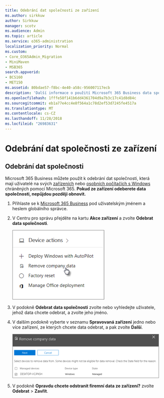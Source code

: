 ```yaml
---
title: Odebrání dat společnosti ze zařízení
ms.author: sirkkuw
author: Sirkkuw
manager: scotv
ms.audience: Admin
ms.topic: article
ms.service: o365-administration
localization_priority: Normal
ms.custom:
- Core_O365Admin_Migration
- MiniMaven
- MSB365
search.appverid:
- BCS160
- MET150
ms.assetid: 80bdae57-f8bc-4e40-a58c-956007117ecb
description: 'Další informace o použití Microsoft 365 Business data společnosti odebrat ze zařízení uživatelů nebo počítačů se systémem Windows. '
ms.openlocfilehash: 1fffe58f141b6dd4361704d9a7b3c17c41d8d84c
ms.sourcegitcommit: eb1a77e4cc4e8f564a1c78d2ef53d7245fe4517a
ms.translationtype: MT
ms.contentlocale: cs-CZ
ms.lasthandoff: 11/28/2018
ms.locfileid: "26983631"
---
```

# <a name="remove-company-data-from-devices"></a>Odebrání dat společnosti ze zařízení

## <a name="remove-company-data"></a>Odebrání dat společnosti

Microsoft 365 Business můžete použít k odebrání dat společnosti, která mají uživatelé na svých [zařízeních](app-protection-settings-for-android-and-ios.md) nebo [osobních počítačích s Windows](protection-settings-for-windows-10-devices.md) chráněných pomocí Microsoft 365. **Pokud ze zařízení odeberete data společnosti, nepůjdou později obnovit.** 
  
1. Přihlaste se k [Microsoft 365 Business](https://portal.office.com) pod uživatelským jménem a heslem globálního správce. 
    
2. V Centru pro správu přejděte na kartu **Akce zařízení** a zvolte **Odebrat data společnosti**.
    
    ![On the Devices card, choose Remove company data](media/b6fcf74b-0d7d-4e1a-894f-40f9d4a215b8.png)
  
3. V podokně **Odebrat data společnosti** zvolte nebo vyhledejte uživatele, jehož data chcete odebrat, a zvolte jeho jméno. 
    
4. V dalším podokně vyberte v seznamu **Spravovaná zařízení** jedno nebo více zařízení, ze kterých chcete data odebrat, a pak zvolte **Další**. 
    
    ![On the remove comapany data pane, select the device from which you want to remove the data.](media/f3725ff9-ebdb-4c13-9523-b2df362640cf.png)
  
5. V podokně **Opravdu chcete odstranit firemní data ze zařízení?** zvolte **Odebrat** \> **Zavřít**.
    


